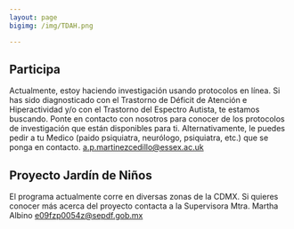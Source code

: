 ```yaml
---
layout: page
bigimg: /img/TDAH.png

---
```

## Participa 

Actualmente, estoy haciendo investigación usando protocolos en línea.
Si has sido diagnosticado con el Trastorno de Déficit de Atención e Hiperactividad y/o con el Trastorno del Espectro Autista, te estamos buscando. Ponte en contacto con nosotros para conocer de los protocolos de investigación que están disponibles para ti.
Alternativamente, le puedes pedir a tu Medico (paido psiquiatra, neurólogo, psiquiatra, etc.) que se ponga en contacto.
a.p.martinezcedillo@essex.ac.uk


## Proyecto Jardín de Niños

El programa actualmente corre en diversas zonas de la CDMX. Si quieres conocer más acerca del proyecto contacta a la Supervisora Mtra. Martha Albino e09fzp0054z@sepdf.gob.mx 
